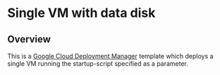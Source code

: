 # Single VM with data disk

## Overview
This is a [Google Cloud Deployment
Manager](https://cloud.google.com/deployment-manager/overview) template which
deploys a single VM running the startup-script specified as a parameter.

